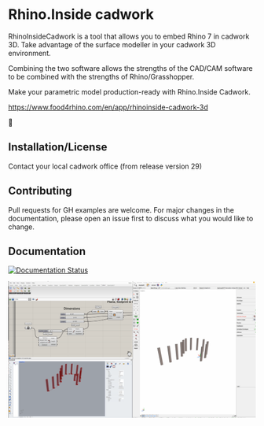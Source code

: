 # Rhino.Inside cadwork

RhinoInsideCadwork is a tool that allows you to embed Rhino 7 in cadwork 3D. Take advantage of the surface modeller in your cadwork 3D environment.

Combining the two software allows the strengths of the CAD/CAM software to be combined with the strengths of Rhino/Grasshopper.

Make your parametric model production-ready with Rhino.Inside Cadwork.

https://www.food4rhino.com/en/app/rhinoinside-cadwork-3d

:rocket:

## Installation/License

Contact your local cadwork office (from release version 29)


## Contributing

Pull requests for GH examples are welcome. For major changes in the documentation, please open an issue first to discuss what you would like to change.

## Documentation

[![Documentation Status](https://readthedocs.org/projects/rhinoinsidecadwork/badge/?version=latest)](https://rhinoinsidecadwork.readthedocs.io/en/latest/?badge=latest)

![My gif](https://github.com/Brunner246/RhinoInsideCadwork/blob/main/docs/img/beams_curve.gif)


